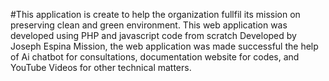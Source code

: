 #This application is create to help the organization fullfil its mission on preserving clean and green environment. 
This web application was developed using PHP and javascript code from scratch
Developed by Joseph Espina Mission, the web application was made successful the help of Ai chatbot for consultations, documentation website for codes, and YouTube Videos for other technical matters.
